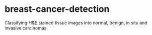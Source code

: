 # breast-cancer-detection
Classifying H&amp;E stained tissue images into normal, benign, in situ and invasive carcinomas 

